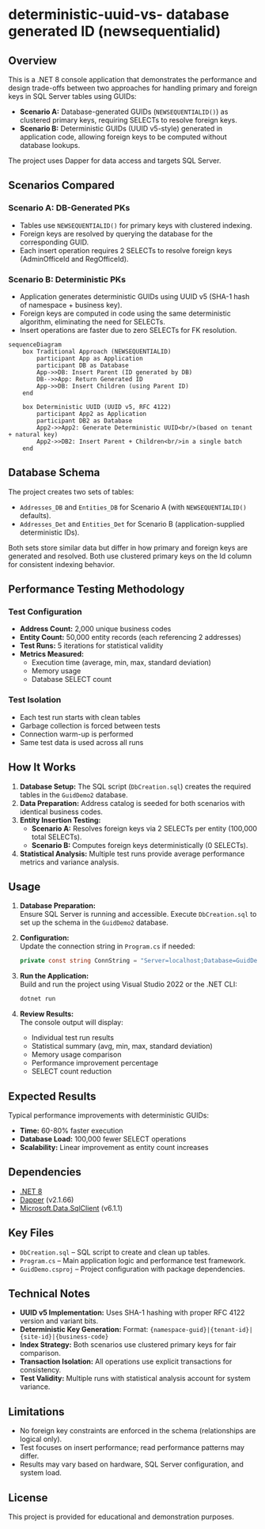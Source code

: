 # deterministic-uuid-vs- database generated ID (newsequentialid)


## Overview

This is a .NET 8 console application that demonstrates the performance and design trade-offs between two approaches for handling primary and foreign keys in SQL Server tables using GUIDs:

- **Scenario A:** Database-generated GUIDs (`NEWSEQUENTIALID()`) as clustered primary keys, requiring SELECTs to resolve foreign keys.
- **Scenario B:** Deterministic GUIDs (UUID v5-style) generated in application code, allowing foreign keys to be computed without database lookups.

The project uses Dapper for data access and targets SQL Server.

## Scenarios Compared

### Scenario A: DB-Generated PKs

- Tables use `NEWSEQUENTIALID()` for primary keys with clustered indexing.
- Foreign keys are resolved by querying the database for the corresponding GUID.
- Each insert operation requires 2 SELECTs to resolve foreign keys (AdminOfficeId and RegOfficeId).

### Scenario B: Deterministic PKs

- Application generates deterministic GUIDs using UUID v5 (SHA-1 hash of namespace + business key).
- Foreign keys are computed in code using the same deterministic algorithm, eliminating the need for SELECTs.
- Insert operations are faster due to zero SELECTs for FK resolution.


```mermaid
sequenceDiagram
    box Traditional Approach (NEWSEQUENTIALID)
        participant App as Application
        participant DB as Database
        App->>DB: Insert Parent (ID generated by DB)
        DB-->>App: Return Generated ID
        App->>DB: Insert Children (using Parent ID)
    end

    box Deterministic UUID (UUID v5, RFC 4122)
        participant App2 as Application
        participant DB2 as Database
        App2->>App2: Generate Deterministic UUID<br/>(based on tenant + natural key)
        App2->>DB2: Insert Parent + Children<br/>in a single batch
    end
```
## Database Schema

The project creates two sets of tables:

- `Addresses_DB` and `Entities_DB` for Scenario A (with `NEWSEQUENTIALID()` defaults).
- `Addresses_Det` and `Entities_Det` for Scenario B (application-supplied deterministic IDs).

Both sets store similar data but differ in how primary and foreign keys are generated and resolved. Both use clustered primary keys on the Id column for consistent indexing behavior.

## Performance Testing Methodology

### Test Configuration

- **Address Count:** 2,000 unique business codes
- **Entity Count:** 50,000 entity records (each referencing 2 addresses)
- **Test Runs:** 5 iterations for statistical validity
- **Metrics Measured:** 
  - Execution time (average, min, max, standard deviation)
  - Memory usage
  - Database SELECT count

### Test Isolation

- Each test run starts with clean tables
- Garbage collection is forced between tests
- Connection warm-up is performed
- Same test data is used across all runs

## How It Works

1. **Database Setup:** The SQL script (`DbCreation.sql`) creates the required tables in the `GuidDemo2` database.
2. **Data Preparation:** Address catalog is seeded for both scenarios with identical business codes.
3. **Entity Insertion Testing:** 
   - **Scenario A:** Resolves foreign keys via 2 SELECTs per entity (100,000 total SELECTs).
   - **Scenario B:** Computes foreign keys deterministically (0 SELECTs).
4. **Statistical Analysis:** Multiple test runs provide average performance metrics and variance analysis.

## Usage

1. **Database Preparation:**  
   Ensure SQL Server is running and accessible. Execute `DbCreation.sql` to set up the schema in the `GuidDemo2` database.

2. **Configuration:**  
   Update the connection string in `Program.cs` if needed:
   ```csharp
   private const string ConnString = "Server=localhost;Database=GuidDemo2;User ID=sa;Password=Azure@123;TrustServerCertificate=True;";
   ```

3. **Run the Application:**  
   Build and run the project using Visual Studio 2022 or the .NET CLI:
   ```bash
   dotnet run
   ```

4. **Review Results:**  
   The console output will display:
   - Individual test run results
   - Statistical summary (avg, min, max, standard deviation)
   - Memory usage comparison
   - Performance improvement percentage
   - SELECT count reduction

## Expected Results

Typical performance improvements with deterministic GUIDs:

- **Time:** 60-80% faster execution
- **Database Load:** 100,000 fewer SELECT operations
- **Scalability:** Linear improvement as entity count increases

## Dependencies

- [.NET 8](https://dotnet.microsoft.com/)
- [Dapper](https://github.com/DapperLib/Dapper) (v2.1.66)
- [Microsoft.Data.SqlClient](https://www.nuget.org/packages/Microsoft.Data.SqlClient/) (v6.1.1)

## Key Files

- `DbCreation.sql` – SQL script to create and clean up tables.
- `Program.cs` – Main application logic and performance test framework.
- `GuidDemo.csproj` – Project configuration with package dependencies.

## Technical Notes

- **UUID v5 Implementation:** Uses SHA-1 hashing with proper RFC 4122 version and variant bits.
- **Deterministic Key Generation:** Format: `{namespace-guid}|{tenant-id}|{site-id}|{business-code}`
- **Index Strategy:** Both scenarios use clustered primary keys for fair comparison.
- **Transaction Isolation:** All operations use explicit transactions for consistency.
- **Test Validity:** Multiple runs with statistical analysis account for system variance.

## Limitations

- No foreign key constraints are enforced in the schema (relationships are logical only).
- Test focuses on insert performance; read performance patterns may differ.
- Results may vary based on hardware, SQL Server configuration, and system load.

## License

This project is provided for educational and demonstration purposes.
